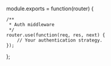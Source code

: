 module.exports = function(router) {
	
	/**
	 * Auth middleware
	 */
	router.use(function(req, res, next) {
		// Your authentication strategy.
	});
	
};